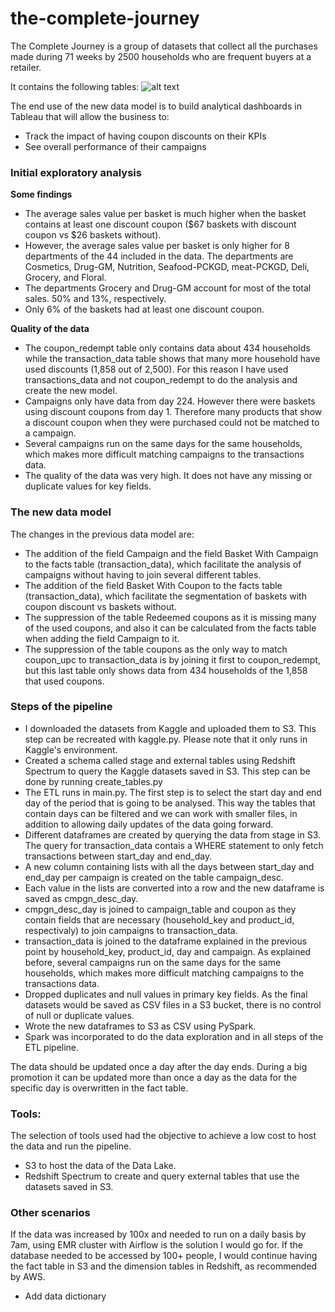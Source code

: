 # the-complete-journey

The Complete Journey is a group of datasets that collect all the purchases made during 71 weeks by 2500 households who are frequent buyers  at a retailer.

It contains the following tables:
![alt text](http://webanalyticsymas.com/tables/)

The end use of the new data model is to build analytical dashboards in Tableau that will allow the business to: 
- Track the impact of having coupon discounts on their KPIs
- See overall performance of their campaigns

### Initial exploratory analysis

**Some findings**
- The average sales value per basket is much higher when the basket contains at least one discount coupon ($67 baskets with discount coupon vs $26 baskets without).
- However, the average sales value per basket is only higher for 8 departments of the 44 included in the data.  The departments are Cosmetics, Drug-GM, Nutrition, Seafood-PCKGD, meat-PCKGD, Deli, Grocery, and Floral. 
- The departments Grocery and Drug-GM account for most of the total sales. 50% and 13%, respectively. 
- Only 6% of the baskets had at least one discount coupon.

**Quality of the data**
- The coupon_redempt table only contains data about 434 households while the transaction_data table shows that many more household have used discounts (1,858 out of 2,500). For this reason I have used transactions_data and not coupon_redempt to do the analysis and create the new model.
- Campaigns only have data from day 224. However there were baskets using discount coupons from day 1. Therefore many products that show a discount coupon when they were purchased could not be matched to a campaign.
- Several campaigns run on the same days for the same households, which makes more difficult matching campaigns to the transactions data.
- The quality of the data was very high. It does not have any missing or duplicate values for key fields. 

### The new data model
The changes in the previous data model are:
- The addition of the field Campaign and the field  Basket With Campaign to the facts table (transaction_data), which facilitate the analysis of campaigns without having to join several different tables.
- The addition of the field Basket With Coupon to the facts table (transaction_data), which facilitate the segmentation of baskets with coupon discount vs baskets without.
- The suppression of the table Redeemed coupons as it is missing many of the used coupons, and also it can be calculated from the facts table when adding the field Campaign to it.
- The suppression of the table coupons as the only way to match coupon_upc to transaction_data is by joining it first to coupon_redempt, but this last table only shows data from 434 households of the 1,858 that used coupons.

### Steps of the pipeline
- I downloaded the datasets from Kaggle and uploaded them to S3. This step can be recreated with kaggle.py. Please note that it only runs in Kaggle's environment.
- Created a schema called stage and external tables using Redshift Spectrum to query the Kaggle datasets saved in S3. This step can be done by running create_tables.py
- The ETL runs in main.py. The first step is to select the start day and end day of the period that is going to be analysed. This way the tables that contain days can be filtered and we can work with smaller files, in addition to allowing daily updates of the data going forward.
- Different dataframes are created by querying the data from stage in S3. The query for transaction_data contais a WHERE statement to only fetch transactions between start_day and end_day.
- A new column containing lists with all the days between start_day and end_day per campaign is created on the table campaign_desc.
- Each value in the lists are converted into a row and the new dataframe is saved as cmpgn_desc_day.
- cmpgn_desc_day is joined to campaign_table and coupon as they contain fields that are necessary (household_key and product_id, respectivaly) to join campaigns to transaction_data.
- transaction_data is joined to the dataframe explained in the previous point by household_key, product_id, day and campaign.  As explained before, several campaigns run on the same days for the same households, which makes more difficult matching campaigns to the transactions data.
- Dropped duplicates and null values in primary key fields. As the final datasets would be saved as CSV files in a S3 bucket, there is no control of null or duplicate values.
- Wrote the new dataframes to S3 as CSV using PySpark.
- Spark was incorporated to do the data exploration and in all steps of the ETL pipeline.

The data should be updated once a day after the day ends. During a big promotion it can be updated more than once a day as the data for the specific day is overwritten in the fact table. 

### Tools:
The selection of tools used had the objective to achieve a low cost to host the data and run the pipeline.
- S3 to host the data of the Data Lake.
- Redshift Spectrum to create and query external tables that use the datasets saved in S3.

### Other scenarios

If the data was increased by 100x and needed to run on a daily basis by 7am, using EMR cluster with Airflow is the solution I would go for. 
If the database needed to be accessed by 100+ people, I would continue having the fact table in S3 and the dimension tables in Redshift, as recommended by AWS.

- Add data dictionary

